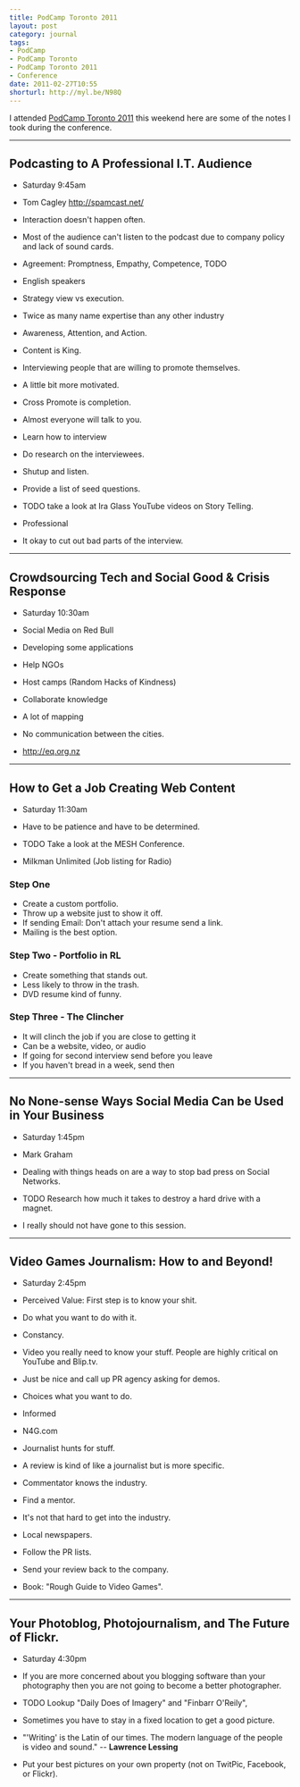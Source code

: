```yaml
---
title: PodCamp Toronto 2011
layout: post
category: journal
tags:
- PodCamp
- PodCamp Toronto
- PodCamp Toronto 2011
- Conference
date: 2011-02-27T10:55
shorturl: http://myl.be/N98Q
---
```


I attended [PodCamp Toronto 2011](http://2011.podcamptoronto.org/) this weekend here are some of the notes I took during the conference.

---

## Podcasting to A Professional I.T. Audience ##

* Saturday 9:45am
* Tom Cagley <http://spamcast.net/>

* Interaction doesn't happen often.
* Most of the audience can't listen to the podcast due to company policy and lack of sound cards.
* Agreement: Promptness, Empathy, Competence, TODO
* English speakers
* Strategy view vs execution.
* Twice as many name expertise than any other industry
* Awareness, Attention, and Action. 
* Content is King. 
* Interviewing people that are willing to promote themselves.
* A little bit more motivated.
* Cross Promote is completion.
* Almost everyone will talk to you.
* Learn how to interview
* Do research on the interviewees.
* Shutup and listen.
* Provide a list of seed questions.
* TODO take a look at Ira Glass YouTube videos on Story Telling.
* Professional
* It okay to cut out bad parts of the interview.

---

## Crowdsourcing Tech and Social Good & Crisis Response ##

* Saturday 10:30am

* Social Media on Red Bull
* Developing some applications
* Help NGOs
* Host camps (Random Hacks of Kindness)
* Collaborate knowledge
* A lot of mapping
* No communication between the cities.
* <http://eq.org.nz>

---

## How to Get a Job Creating Web Content ##

* Saturday 11:30am

* Have to be patience and have to be determined.
* TODO Take a look at the MESH Conference.
* Milkman Unlimited (Job listing for Radio)

### Step One ###

* Create a custom portfolio.
* Throw up a website just to show it off.
* If sending Email: Don't attach your resume send a link.
* Mailing is the best option.

### Step Two - Portfolio in RL ###

* Create something that stands out. 
* Less likely to throw in the trash.
* DVD resume kind of funny.


### Step Three - The Clincher ###

* It will clinch the job if you are close to getting it
* Can be a website, video, or audio
* If going for second interview send before you leave
* If you haven't bread in a week, send then

---

## No None-sense Ways Social Media Can be Used in Your Business ##

* Saturday 1:45pm
* Mark Graham

* Dealing with things heads on are a way to stop bad press on Social Networks.
* TODO Research how much it takes to destroy a hard drive with a magnet.
* I really should not have gone to this session.

---

## Video Games Journalism: How to and Beyond! ##

* Saturday 2:45pm

* Perceived Value: First step is to know your shit.
* Do what you want to do with it.
* Constancy.
* Video you really need to know your stuff. People are highly critical on YouTube and Blip.tv.
* Just be nice and call up PR agency asking for demos.
* Choices what you want to do.
* Informed
* N4G.com
* Journalist hunts for stuff.
* A review is kind of like a journalist but is more specific.
* Commentator knows the industry.
* Find a mentor.
* It's not that hard to get into the industry.
* Local newspapers.
* Follow the PR lists.
* Send your review back to the company.
* Book: "Rough Guide to Video Games".

---

## Your Photoblog, Photojournalism, and The Future of Flickr.

* Saturday 4:30pm

* If you are more concerned about you blogging software than your photography then you are not going to become a better photographer.
* TODO Lookup "Daily Does of Imagery" and "Finbarr O'Reily", 
* Sometimes you have to stay in a fixed location to get a good picture.
* "'Writing' is the Latin of our times. The modern language of the people is video and sound." -- **Lawrence Lessing**
* Put your best pictures on your own property (not on TwitPic, Facebook, or Flickr).
